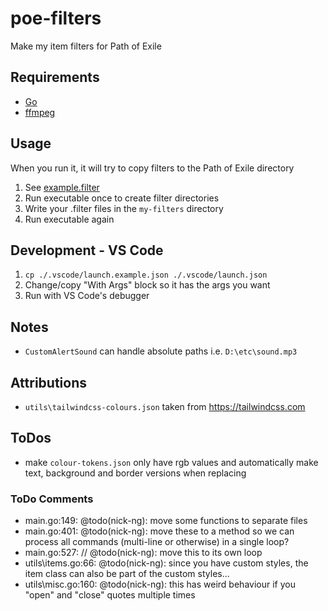 # poe-filters
Make my item filters for Path of Exile

## Requirements

- [Go](https://go.dev/)
- [ffmpeg](https://ffmpeg.org/)

## Usage

When you run it, it will try to copy filters to the Path of Exile directory

1. See [example.filter](https://github.com/nick-ng/poe-filters/blob/main/my-filters/example.filter)
2. Run executable once to create filter directories
3. Write your .filter files in the `my-filters` directory
4. Run executable again

## Development - VS Code
1. `cp ./.vscode/launch.example.json ./.vscode/launch.json`
2. Change/copy "With Args" block so it has the args you want
3. Run with VS Code's debugger

## Notes

- `CustomAlertSound` can handle absolute paths i.e. `D:\etc\sound.mp3`

## Attributions

- `utils\tailwindcss-colours.json` taken from https://tailwindcss.com

## ToDos

- make `colour-tokens.json` only have rgb values and automatically make text, background and border versions when replacing

### ToDo Comments

- main.go:149: @todo(nick-ng): move some functions to separate files
- main.go:401: @todo(nick-ng): move these to a method so we can process all commands (multi-line or otherwise) in a single loop?
- main.go:527: // @todo(nick-ng): move this to its own loop
- utils\items.go:66: @todo(nick-ng): since you have custom styles, the item class can also be part of the custom styles...
- utils\misc.go:160: @todo(nick-ng): this has weird behaviour if you "open" and "close" quotes multiple times
